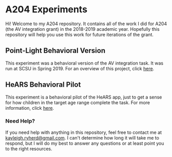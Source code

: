 # A204 Experiments

Hi! Welcome to my A204 repository. It contains all of the work I did for A204 (the AV integration grant) in the 2018-2019 academic year. Hopefully this repository will help you use this work for future iterations of the grant.

## Point-Light Behavioral Version

This experiment was a behavioral version of the AV integration task. It was run at SCSU in Spring 2019. For an overview of this project, click [here](https://github.com/kryherd/a204/tree/master/AVIntegration).

## HeARS Behavioral Pilot

This experiment is a behavioral pilot of the HeARS app, just to get a sense for how children in the target age range complete the task. For more information, click [here](https://github.com/kryherd/a204/tree/master/HEARS).

### Need Help?

If you need help with anything in this repository, feel free to contact me at kayleigh.ryherd@gmail.com. I can't determine how long it will take me to respond, but I will do my best to answer any questions or at least point you to the right resources.